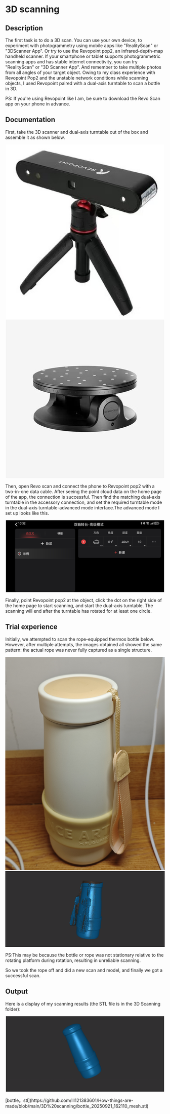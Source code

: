 # 3D scanning

## Description
The first task is to do a 3D scan. You can use your own device, to experiment with photogrammetry using mobile apps like "RealityScan" or "3DScanner App". Or try to use the Revopoint pop2, an infrared-depth-map handheld scanner.
If your smartphone or tablet supports photogrammetric scanning apps and has stable internet connectivity, you can try "RealityScan" or "3D Scanner App". And remember to take multiple photos from all angles of your target object. Owing to my class experience with Revopoint Pop2 and the unstable network conditions while scanning objects, I used Revopoint paired with a dual-axis turntable to scan a bottle in 3D.

PS: If you're using Revopoint like I am, be sure to download the Revo Scan app on your phone in advance.
## Documentation 

First, take the 3D scanner and dual-axis turntable out of the box and assemble it as shown below.
<p align="center">
	<img src="./revopoint.jpg") alt="size limit image cant be show" width="500">
	<img src="./dual-axis turntable.jpg") alt="size limit image cant be show" width="500">
</p>

Then, open Revo scan and connect the phone to Revopoint pop2 with a two-in-one data cable. After seeing the point cloud data on the home page of the app, the connection is successful.
Then find the matching dual-axis turntable in the accessory connection, and set the required turntable mode in the dual-axis turntable-advanced mode interface.The advanced mode I set up looks like this.
<p align="center">
	<img src="./advanced mode.jpg") alt="size limit image cant be show" width="500">
</p>
Finally, point Revopoint pop2 at the object, click the dot on the right side of the home page to start scanning, and start the dual-axis turntable. The scanning will end after the turntable has rotated for at least one circle.

## Trial experience
Initially, we attempted to scan the rope-equipped thermos bottle below. However, after multiple attempts, the images obtained all showed the same pattern: the actual rope was never fully captured as a single structure.
<p align="center">
	<img src="./the thermos cup.jpg") alt="size limit image cant be show" high="500">
	<img src="./failure case.png") alt="size limit image cant be show" high="500">
</p>

PS:This may be because the bottle or rope was not stationary relative to the rotating platform during rotation, resulting in unreliable scanning. 

So we took the rope off and did a new scan and model, and finally we got a successful scan.
## Output
Here is a display of my scanning results (the STL file is in the 3D Scanning folder):
<p align="center">
	<img src="./1.png") alt="size limit image cant be show" width="500">
</p>
[bottle。stl](https://github.com/lll121383601/How-things-are-made/blob/main/3D%20scanning/bottle_20250921_162110_mesh.stl)
